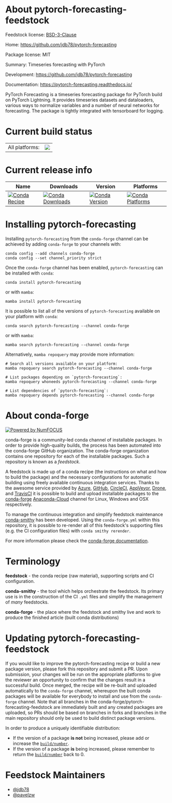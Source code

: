About pytorch-forecasting-feedstock
===================================

Feedstock license: [BSD-3-Clause](https://github.com/conda-forge/pytorch-forecasting-feedstock/blob/main/LICENSE.txt)

Home: https://github.com/jdb78/pytorch-forecasting

Package license: MIT

Summary: Timeseries forecasting with PyTorch

Development: https://github.com/jdb78/pytorch-forecasting

Documentation: https://pytorch-forecasting.readthedocs.io/

PyTorch Forecasting is a timeseries forecasting package for PyTorch build on PyTorch Lightning.
It provides timeseries datasets and dataloaders, various ways to normalize variables
and a number of neural networks for forecasting. The package is tightly integrated with tensorboard
for logging.


Current build status
====================


<table><tr><td>All platforms:</td>
    <td>
      <a href="https://dev.azure.com/conda-forge/feedstock-builds/_build/latest?definitionId=10713&branchName=main">
        <img src="https://dev.azure.com/conda-forge/feedstock-builds/_apis/build/status/pytorch-forecasting-feedstock?branchName=main">
      </a>
    </td>
  </tr>
</table>

Current release info
====================

| Name | Downloads | Version | Platforms |
| --- | --- | --- | --- |
| [![Conda Recipe](https://img.shields.io/badge/recipe-pytorch--forecasting-green.svg)](https://anaconda.org/conda-forge/pytorch-forecasting) | [![Conda Downloads](https://img.shields.io/conda/dn/conda-forge/pytorch-forecasting.svg)](https://anaconda.org/conda-forge/pytorch-forecasting) | [![Conda Version](https://img.shields.io/conda/vn/conda-forge/pytorch-forecasting.svg)](https://anaconda.org/conda-forge/pytorch-forecasting) | [![Conda Platforms](https://img.shields.io/conda/pn/conda-forge/pytorch-forecasting.svg)](https://anaconda.org/conda-forge/pytorch-forecasting) |

Installing pytorch-forecasting
==============================

Installing `pytorch-forecasting` from the `conda-forge` channel can be achieved by adding `conda-forge` to your channels with:

```
conda config --add channels conda-forge
conda config --set channel_priority strict
```

Once the `conda-forge` channel has been enabled, `pytorch-forecasting` can be installed with `conda`:

```
conda install pytorch-forecasting
```

or with `mamba`:

```
mamba install pytorch-forecasting
```

It is possible to list all of the versions of `pytorch-forecasting` available on your platform with `conda`:

```
conda search pytorch-forecasting --channel conda-forge
```

or with `mamba`:

```
mamba search pytorch-forecasting --channel conda-forge
```

Alternatively, `mamba repoquery` may provide more information:

```
# Search all versions available on your platform:
mamba repoquery search pytorch-forecasting --channel conda-forge

# List packages depending on `pytorch-forecasting`:
mamba repoquery whoneeds pytorch-forecasting --channel conda-forge

# List dependencies of `pytorch-forecasting`:
mamba repoquery depends pytorch-forecasting --channel conda-forge
```


About conda-forge
=================

[![Powered by
NumFOCUS](https://img.shields.io/badge/powered%20by-NumFOCUS-orange.svg?style=flat&colorA=E1523D&colorB=007D8A)](https://numfocus.org)

conda-forge is a community-led conda channel of installable packages.
In order to provide high-quality builds, the process has been automated into the
conda-forge GitHub organization. The conda-forge organization contains one repository
for each of the installable packages. Such a repository is known as a *feedstock*.

A feedstock is made up of a conda recipe (the instructions on what and how to build
the package) and the necessary configurations for automatic building using freely
available continuous integration services. Thanks to the awesome service provided by
[Azure](https://azure.microsoft.com/en-us/services/devops/), [GitHub](https://github.com/),
[CircleCI](https://circleci.com/), [AppVeyor](https://www.appveyor.com/),
[Drone](https://cloud.drone.io/welcome), and [TravisCI](https://travis-ci.com/)
it is possible to build and upload installable packages to the
[conda-forge](https://anaconda.org/conda-forge) [Anaconda-Cloud](https://anaconda.org/)
channel for Linux, Windows and OSX respectively.

To manage the continuous integration and simplify feedstock maintenance
[conda-smithy](https://github.com/conda-forge/conda-smithy) has been developed.
Using the ``conda-forge.yml`` within this repository, it is possible to re-render all of
this feedstock's supporting files (e.g. the CI configuration files) with ``conda smithy rerender``.

For more information please check the [conda-forge documentation](https://conda-forge.org/docs/).

Terminology
===========

**feedstock** - the conda recipe (raw material), supporting scripts and CI configuration.

**conda-smithy** - the tool which helps orchestrate the feedstock.
                   Its primary use is in the construction of the CI ``.yml`` files
                   and simplify the management of *many* feedstocks.

**conda-forge** - the place where the feedstock and smithy live and work to
                  produce the finished article (built conda distributions)


Updating pytorch-forecasting-feedstock
======================================

If you would like to improve the pytorch-forecasting recipe or build a new
package version, please fork this repository and submit a PR. Upon submission,
your changes will be run on the appropriate platforms to give the reviewer an
opportunity to confirm that the changes result in a successful build. Once
merged, the recipe will be re-built and uploaded automatically to the
`conda-forge` channel, whereupon the built conda packages will be available for
everybody to install and use from the `conda-forge` channel.
Note that all branches in the conda-forge/pytorch-forecasting-feedstock are
immediately built and any created packages are uploaded, so PRs should be based
on branches in forks and branches in the main repository should only be used to
build distinct package versions.

In order to produce a uniquely identifiable distribution:
 * If the version of a package **is not** being increased, please add or increase
   the [``build/number``](https://docs.conda.io/projects/conda-build/en/latest/resources/define-metadata.html#build-number-and-string).
 * If the version of a package **is** being increased, please remember to return
   the [``build/number``](https://docs.conda.io/projects/conda-build/en/latest/resources/define-metadata.html#build-number-and-string)
   back to 0.

Feedstock Maintainers
=====================

* [@jdb78](https://github.com/jdb78/)
* [@pavelzw](https://github.com/pavelzw/)

